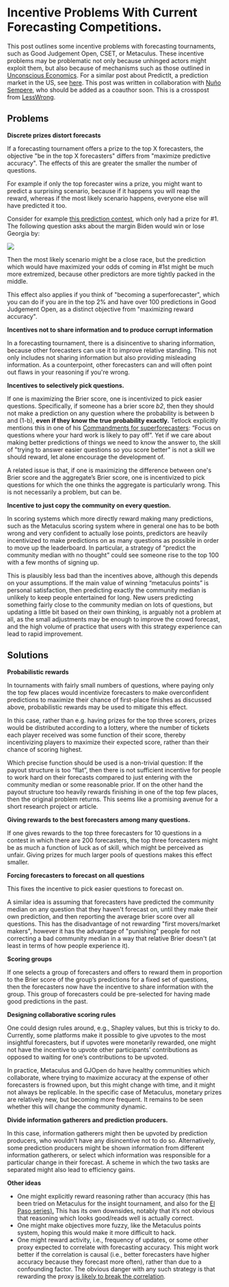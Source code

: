 Incentive Problems With Current Forecasting Competitions.
==============

This post outlines some incentive problems with forecasting tournaments, such as Good Judgement Open, CSET, or Metaculus. These incentive problems may be problematic not only because unhinged actors might exploit them, but also because of mechanisms such as those outlined in [Unconscious Economics](https://www.lesswrong.com/posts/PrCmeuBPC4XLDQz8C/unconscious-economics). For a similar post about PredictIt, a prediction market in the US, see [here](https://www.lesswrong.com/posts/c3iQryHA4tnAvPZEv/limits-of-current-us-prediction-markets-predictit-case-study). This post was written in collaboration with [Nuño Sempere](https://forum.effectivealtruism.org/users/nunosempere), who should be added as a coauthor soon. This is a crosspost from [LessWrong](https://www.lesswrong.com/posts/tyNrj2wwHSnb4tiMk/incentive-problems-with-current-forecasting-competitions).

## Problems

**Discrete prizes distort forecasts**

If a forecasting tournament offers a prize to the top X forecasters, the objective "be in the top X forecasters" differs from "maximize predictive accuracy". The effects of this are greater the smaller the number of questions.

For example if only the top forecaster wins a prize, you might want to predict a surprising scenario, because if it happens you will reap the reward, whereas if the most likely scenario happens, everyone else will have predicted it too.

Consider for example [this prediction contest](https://predictingpolitics.com/2020/08/02/the-predictions-are-in/), which only had a prize for #1. The following question asks about the margin Biden would win or lose Georgia by:

![](https://images.nunosempere.com/blog/2020/11/10/incentive-problems-with-current-forecasting-competitions/f736a63590b98d329a456b5ff1cc055da86d416c.png)

Then the most likely scenario might be a close race, but the prediction which would have maximized your odds of coming in #1st might be much more extremized, because other predictors are more tightly packed in the middle.

This effect also applies if you think of "becoming a superforecaster", which you can do if you are in the top 2% and have over 100 predictions in Good Judgement Open, as a distinct objective from "maximizing reward accuracy".

**Incentives not to share information and to produce corrupt information**

In a forecasting tournament, there is a disincentive to sharing information, because other forecasters can use it to improve relative standing. This not only includes not sharing information but also providing misleading information. As a counterpoint, other forecasters can and will often point out flaws in your reasoning if you're wrong. 

**Incentives to selectively pick questions.**

If one is maximizing the Brier score, one is incentivized to pick easier questions. Specifically, if someone has a brier score _b2_, then they should not make a prediction on any question where the probability is between b and (1-b), **even if they know the true probability exactly.** Tetlock explicitly mentions this in one of his [Commandments for superforecasters](https://fs.blog/2015/12/ten-commandments-for-superforecasters/): “Focus on questions where your hard work is likely to pay off”. Yet if we care about making better predictions of things we need to know the answer to, the skill of "trying to answer easier questions so you score better" is not a skill we should reward, let alone encourage the development of.

A related issue is that, if one is maximizing the difference between one's Brier score and the aggregate’s Brier score, one is incentivized to pick questions for which the one thinks the aggregate is particularly wrong. This is not necessarily a problem, but can be. 

**Incentive to just copy the community on every question.**

In scoring systems which more directly reward making many predictions, such as the Metaculus scoring system where in general one has to be both wrong and very confident to actually lose points, predictors are heavily incentivized to make predictions on as many questions as possible in order to move up the leaderboard. In particular, a strategy of “predict the community median with no thought” could see someone rise to the top 100 with a few months of signing up.

This is plausibly less bad than the incentives above, although this depends on your assumptions. If the main value of winning “metaculus points” is personal satisfaction, then predicting exactly the community median is unlikely to keep people entertained for long. New users predicting something fairly close to the community median on lots of questions, but updating a little bit based on their own thinking, is arguably not a problem at all, as the small adjustments may be enough to improve the crowd forecast, and the high volume of practice that users with this strategy experience can lead to rapid improvement.

## Solutions

**Probabilistic rewards**

In tournaments with fairly small numbers of questions, where paying only the top few places would incentivize forecasters to make overconfident predictions to maximize their chance of first-place finishes as discussed above, probabilistic rewards may be used to mitigate this effect. 

In this case, rather than e.g. having prizes for the top three scorers, prizes would be distributed according to a lottery, where the number of tickets each player received was some function of their score, thereby incentivizing players to maximize their expected score, rather than their chance of scoring highest. 

Which precise function should be used is a non-trivial question: If the payout structure is too “flat”, then there is not sufficient incentive for people to work hard on their forecasts compared to just entering with the community median or some reasonable prior. If on the other hand the payout structure too heavily rewards finishing in one of the top few places, then the original problem returns. This seems like a promising avenue for a short research project or article.

**Giving rewards to the best forecasters among many questions.**

If one gives rewards to the top three forecasters for 10 questions in a contest in which there are 200 forecasters, the top three forecasters might be as much a function of luck as of skill, which might be perceived as unfair. Giving prizes for much larger pools of questions makes this effect smaller. 

**Forcing forecasters to forecast on all questions**

This fixes the incentive to pick easier questions to forecast on. 

A similar idea is assuming that forecasters have predicted the community median on any question that they haven't forecast on, until they make their own prediction, and then reporting the average brier score over all questions. This has the disadvantage of not rewarding "first movers/market makers", however it has the advantage of "punishing" people for not correcting a bad community median in a way that relative Brier doesn't (at least in terms of how people experience it).

**Scoring groups**

If one selects a group of forecasters and offers to reward them in proportion to the Brier score of the group’s predictions for a fixed set of questions, then the forecasters now have the incentive to share information with the group. This group of forecasters could be pre-selected for having made good predictions in the past. 

**Designing collaborative scoring rules**

One could design rules around, e.g., Shapley values, but this is tricky to do. Currently, some platforms make it possible to give upvotes to the most insightful forecasters, but if upvotes were monetarily rewarded, one might not have the incentive to upvote other participants’ contributions as opposed to waiting for one’s contributions to be upvoted. 

In practice, Metaculus and GJOpen do have healthy communities which collaborate, where trying to maximize accuracy at the expense of other forecasters is frowned upon, but this might change with time, and it might not always be replicable. In the specific case of Metaculus, monetary prizes are relatively new, but becoming more frequent. It remains to be seen whether this will change the community dynamic.

**Divide information gatherers and prediction producers.**

In this case, information gatherers might then be upvoted by prediction producers, who wouldn’t have any disincentive not to do so. Alternatively, some prediction producers might be shown information from different information gatherers, or select which information was responsible for a particular change in their forecast. A scheme in which the two tasks are separated might also lead to efficiency gains.

**Other ideas**

*   One might explicitly reward reasoning rather than accuracy (this has been tried on Metaculus for the insight tournament, and also for the [El Paso series).](https://pandemic.metaculus.com/contests/?selected=el-paso) This has its own downsides, notably that it’s not obvious that reasoning which looks good/reads well is actually correct.
*   One might make objectives more fuzzy, like the Metaculus points system, hoping this would make it more difficult to hack.
*   One might reward activity, i.e., frequency of updates, or some other proxy expected to correlate with forecasting accuracy. This might work better if the correlation is causal (i.e., better forecasters have higher accuracy because they forecast more often), rather than due to a confounding factor. The obvious danger with any such strategy is that rewarding the proxy [is likely to break the correlation](https://www.lesswrong.com/posts/YtvZxRpZjcFNwJecS/the-importance-of-goodhart-s-law#:~:text=Goodhart's%20law%20states%20that%20once,to%20the%20Bank%20of%20England.).
